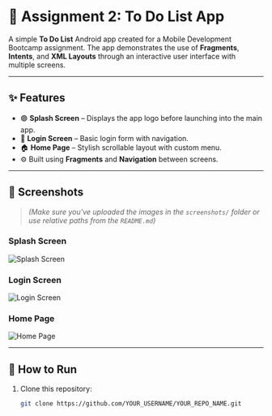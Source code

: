 # 📱 Assignment 2: To Do List App

A simple **To Do List** Android app created for a Mobile Development Bootcamp assignment. The app demonstrates the use of **Fragments**, **Intents**, and **XML Layouts** through an interactive user interface with multiple screens.

---

## ✨ Features

- 🟣 **Splash Screen** – Displays the app logo before launching into the main app.
- 🔐 **Login Screen** – Basic login form with navigation.
- 🏠 **Home Page** – Stylish scrollable layout with custom menu.
- ⚙️ Built using **Fragments** and **Navigation** between screens.

---

## 📸 Screenshots

> *(Make sure you've uploaded the images in the `screenshots/` folder or use relative paths from the `README.md`)*

### Splash Screen
![Splash Screen](screenshots/splash.jpg)

### Login Screen
![Login Screen](screenshots/login.jpg)

### Home Page
![Home Page](screenshots/homepage.jpg)

---

## 🚀 How to Run

1. Clone this repository:
   ```bash
   git clone https://github.com/YOUR_USERNAME/YOUR_REPO_NAME.git
